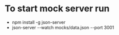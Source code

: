# To start mock server run

- npm install -g json-server
- json-server --watch mocks/data.json --port 3001
